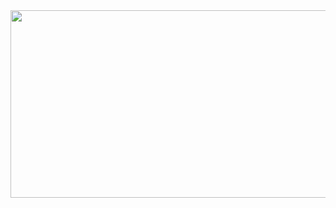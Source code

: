 <a href="https://github.com/devxb/gitanimals">
<img
  src="https://render.gitanimals.org/farms/gkdudans?contribution-view=false"
  width="600"?
  height="300"
/>
</a>
